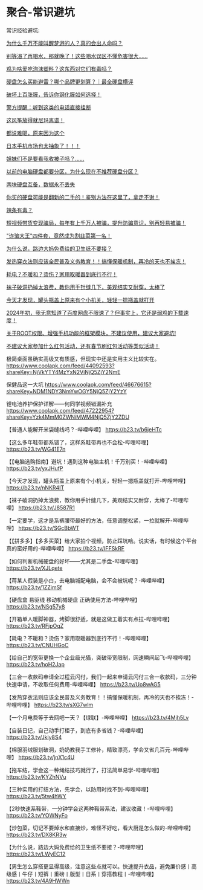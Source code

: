 # 聚合-常识避坑
常识经验避坑:



[为什么千万不能叫醒梦游的人？真的会出人命吗？](https://m.kepuchina.cn/tuwendetail?id=526908&member_id=&check_code=fae048725b9a1637d86d5956d78bf325)

[别等渴了再喝水，那就晚了！这些喝水误区不懂危害很大......](https://m.kepuchina.cn/tuwendetail?id=526617&member_id=&check_code=fae048725b9a1637d86d5956d78bf325) 

[鸡为啥爱吃泡沫塑料？这东西对它们有毒吗？](https://b23.tv/KZpmtQi)

[硬盘怎么买能避雷？哪个品牌更划算？｜最全硬盘横评](https://b23.tv/H872iUi) 

[破坏上百张膜，告诉你钢化膜如何选择！](https://b23.tv/QkPhsan)

[警方提醒：听到这类的电话直接挂断](https://m.toutiao.com/is/iYbdV6CW/)

[这风筝放得就尼玛离谱！](https://b23.tv/1pBLSfK)

[都说难喝，原来因为这个](https://b23.tv/mEZgO8n)

[日本手机市场也太抽象了！！！](https://b23.tv/dDgVn34)

[姐妹们不是要看我收被子吗？……](https://b23.tv/KOH23oO) 

[以前的电脑硬盘都要分区，为什么现在不推荐硬盘分区？](https://b23.tv/LYkl0ps) 

[两块硬盘互备，数据永不丢失](https://b23.tv/2s4VCHR) 

[你买的硬盘可能是翻新的二手的！鉴别方法在这里了，拿走不谢！](https://b23.tv/YFMxifV)

[辣条有毒？](https://b23.tv/1MMhEK2)

[短视频带货变现骗局，每年有上千万人被骗，提升防骗意识，别再轻易被骗！](https://b23.tv/qVf9Kn5)

["诈骗大王"四件套，竟然成为割韭菜第一名！](https://b23.tv/CSmXFGI)

[为什么说，路边大妈免费给的卫生纸不要接？](https://b23.tv/LWyEC12)

[发热穿衣法则应该全民普及义务教育！！搞懂保暖机制，再冷的天也不挨冻！](https://b23.tv/sXG7wlm)

[耗电？不暖和？烫伤？家用取暖器到底行不行！](https://b23.tv/CNUHGoC)

[袜子破洞扔掉太浪费，教你用手针缝几下，美观结实又耐穿，太棒了](https://b23.tv/J8587R1)

[今天才发现，罐头瓶盖上原来有个小机关，轻轻一摁瓶盖就打开](https://b23.tv/nNKR4IT)

[2024年初，我无意知道了百度网盘不限速了？但事实上，它还是弱鸡的下载速度！](https://fz.233899.xyz/?thread-5328.htm)

[关于ROOT权限、增强手机功能的框架模块，不建议使用，建议大家避坑!](https://fz.233899.xyz/?thread-5327.htm)

[不建议大家参加什么红包活动，还有春节刷红包活动等类似活动！](https://fz.233899.xyz/?thread-5323.htm)



极简桌面虽确实高级又有质感，但现实中还是实用主义比较实在。
https://www.coolapk.com/feed/44092593?shareKey=NjVkYTY4MzYxN2ViNjQ5ZjY2NmE  

保健品这一大坑
https://www.coolapk.com/feed/46676615?shareKey=NDM1NDY3NmYwOGY5NjQ5ZjY2YzY  

锂电池养护保护详解——何同学视频错漏补充
https://www.coolapk.com/feed/47222954?shareKey=Yzk4MmM0ZWNiMWM4NjQ5ZjY2ZDU  

【普通人能解开米袋缝线吗？-哔哩哔哩】 https://b23.tv/b6jeHTc  

【这么多年鞋带都系错了，这样系鞋带再也不会松-哔哩哔哩】 https://b23.tv/WG41E7n  

【【电脑选购指南】避坑！遇到这种电脑主机！千万别买！-哔哩哔哩】 https://b23.tv/yxJHufP  

【今天才发现，罐头瓶盖上原来有个小机关，轻轻一摁瓶盖就打开-哔哩哔哩】 https://b23.tv/nNKR4IT  

【袜子破洞扔掉太浪费，教你用手针缝几下，美观结实又耐穿，太棒了-哔哩哔哩】 https://b23.tv/J8587R1  

【一定要学，这才是系裤腰带最好的方法，任意调整松紧，一拉就解开-哔哩哔哩】 https://b23.tv/SGcBbWT  

【【拼多多】【多多买菜】给大家拍个视频，防止踩坑哈。说实话，有时候这个平台真的蛮好用的-哔哩哔哩】 https://b23.tv/IFFSkRF  

【如何判断机械硬盘的好坏——尤其是二手盘-哔哩哔哩】 https://b23.tv/XJLqete  

【蒋某人假装是小白，去电脑城配电脑，会不会被坑呢？-哔哩哔哩】 https://b23.tv/1ZZimSf  

【硬盘盒 易驱线 移动机械硬盘 正确使用方法-哔哩哔哩】 https://b23.tv/NSg57y8  

【开箱单人暖脚神器，烤脚很舒适，就是这做工着实有点拉-哔哩哔哩】 https://b23.tv/RFjpOqZ  

【耗电？不暖和？烫伤？家用取暖器到底行不行！-哔哩哔哩】 https://b23.tv/CNUHGoC  

【给自己的宽带更换一个企业级光猫，突破带宽限制，网速瞬间起飞-哔哩哔哩】 https://b23.tv/hoH2Jap  

【三合一收款码申请全过程云闪付，我们一起来申请云闪付三合一收款码，三分钟快速申请，不收取任何费用-哔哩哔哩】 https://b23.tv/Uo8wAG5  

【发热穿衣法则应该全民普及义务教育！！搞懂保暖机制，再冷的天也不挨冻！-哔哩哔哩】 https://b23.tv/sXG7wlm  

【一个月电费等于去网吧一天？【绿联】-哔哩哔哩】 https://b23.tv/4Mjh5Lv  

【自装日记，自己动手打柜子，到底有多省钱？-哔哩哔哩】 https://b23.tv/Jkiy8S4  

【棉服羽绒服划破洞，奶奶教我手工修补，精致漂亮，学会又省几百元-哔哩哔哩】 https://b23.tv/jnX1c4U  

【拖车结，学会这一种绳结技巧就行了，打法简单易学-哔哩哔哩】 https://b23.tv/KYZhNVu  

【三种实用的打结方法，先学会，以防用时找不到-哔哩哔哩】 https://b23.tv/5tw4hWY  

【2秒快速系鞋带，一分钟学会这两种鞋带系法，建议收藏！-哔哩哔哩】 https://b23.tv/YOWNyFo  

【炒包菜，切记不要焯水和直接炒，难怪不好吃，看大厨是怎么做的-哔哩哔哩】 https://b23.tv/DX8KR3w  

【为什么说，路边大妈免费给的卫生纸不要接？-哔哩哔哩】 https://b23.tv/LWyEC12  

【男生怎么穿搭更显得高级，注意这些点就可以。快速提升衣品，避免廉价感丨高级感丨牛仔丨短裤丨重磅丨版型丨日系丨穿搭教程丨-哔哩哔哩】 https://b23.tv/4A9HWWn